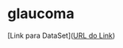 # glaucoma

[Link para DataSet]([URL do Link](https://drive.google.com/drive/folders/1B_1S1wijMYmG6nOoYVT9eSL46qUloaiC?usp=sharing))
